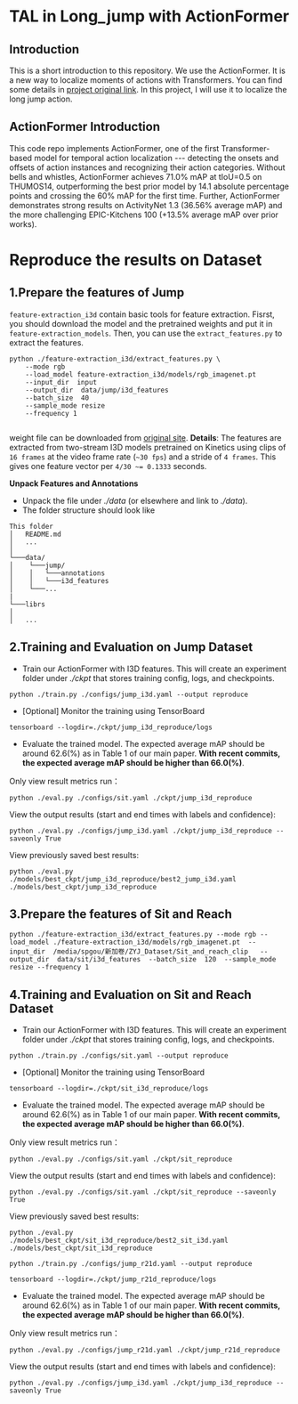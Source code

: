 # TAL in Long_jump with ActionFormer
## Introduction
This is a short introduction to this repository. We use the ActionFormer. It is a new way to localize moments of actions with Transformers. You can find some details in [project original link](https://github.com/happyharrycn/actionformer_release). In this project, I will use it to localize the long jump action. 

## ActionFormer Introduction
This code repo implements ActionFormer, one of the first Transformer-based model for temporal action localization --- detecting the onsets and offsets of action instances and recognizing their action categories. Without bells and whistles, ActionFormer achieves 71.0% mAP at tIoU=0.5 on THUMOS14, outperforming the best prior model by 14.1 absolute percentage points and crossing the 60% mAP for the first time. Further, ActionFormer demonstrates strong results on ActivityNet 1.3 (36.56% average mAP) and the more challenging EPIC-Kitchens 100 (+13.5% average mAP over prior works).

# Reproduce the results on Dataset

## 1.Prepare the features of Jump
`feature-extraction_i3d` contain basic tools for feature extraction. Fisrst, you should download the model and the pretrained weights and put it in `feature-extraction_models`. Then, you can use the `extract_features.py` to extract the features.

```shell
python ./feature-extraction_i3d/extract_features.py \
    --mode rgb
    --load_model feature-extraction_i3d/models/rgb_imagenet.pt
    --input_dir  input 
    --output_dir  data/jump/i3d_features
    --batch_size  40
    --sample_mode resize
    --frequency 1
    
```
weight file can be downloaded from [original site](https://github.com/Finspire13/pytorch-i3d-feature-extraction/tree/master/models).
**Details**: The features are extracted from two-stream I3D models pretrained on Kinetics using clips of `16 frames` at the video frame rate (`~30 fps`) and a stride of `4 frames`. This gives one feature vector per `4/30 ~= 0.1333` seconds.

**Unpack Features and Annotations**
* Unpack the file under *./data* (or elsewhere and link to *./data*).
* The folder structure should look like
```
This folder
│   README.md
│   ...  
│
└───data/
│    └───jump/
│    │	 └───annotations
│    │	 └───i3d_features   
│    └───...
|
└───librs
│
│   ...
```

## 2.Training and Evaluation on Jump Dataset
* Train our ActionFormer with I3D features. This will create an experiment folder under *./ckpt* that stores training config, logs, and checkpoints.
```shell
python ./train.py ./configs/jump_i3d.yaml --output reproduce
```
* [Optional] Monitor the training using TensorBoard
```shell
tensorboard --logdir=./ckpt/jump_i3d_reproduce/logs
```
* Evaluate the trained model. The expected average mAP should be around 62.6(%) as in Table 1 of our main paper. **With recent commits, the expected average mAP should be higher than 66.0(%)**.

Only view result metrics run：
```shell
python ./eval.py ./configs/sit.yaml ./ckpt/jump_i3d_reproduce 
```
View the output results (start and end times with labels and confidence):
```shell
python ./eval.py ./configs/jump_i3d.yaml ./ckpt/jump_i3d_reproduce --saveonly True
```

View previously saved best results:
```shell
python ./eval.py ./models/best_ckpt/jump_i3d_reproduce/best2_jump_i3d.yaml ./models/best_ckpt/jump_i3d_reproduce 
```

## 3.Prepare the features of Sit and Reach

```shell
python ./feature-extraction_i3d/extract_features.py --mode rgb --load_model ./feature-extraction_i3d/models/rgb_imagenet.pt  --input_dir  /media/spgou/新加卷/ZYJ_Dataset/Sit_and_reach_clip   --output_dir  data/sit/i3d_features  --batch_size  120  --sample_mode resize --frequency 1
```


## 4.Training and Evaluation on Sit and Reach Dataset
* Train our ActionFormer with I3D features. This will create an experiment folder under *./ckpt* that stores training config, logs, and checkpoints.
```shell
python ./train.py ./configs/sit.yaml --output reproduce
```
* [Optional] Monitor the training using TensorBoard
```shell
tensorboard --logdir=./ckpt/sit_i3d_reproduce/logs
```
* Evaluate the trained model. The expected average mAP should be around 62.6(%) as in Table 1 of our main paper. **With recent commits, the expected average mAP should be higher than 66.0(%)**.

Only view result metrics run：
```shell
python ./eval.py ./configs/sit.yaml ./ckpt/sit_reproduce 
```
View the output results (start and end times with labels and confidence):
```shell
python ./eval.py ./configs/sit.yaml ./ckpt/sit_reproduce --saveonly True
```

View previously saved best results:
```shell
python ./eval.py ./models/best_ckpt/sit_i3d_reproduce/best2_sit_i3d.yaml ./models/best_ckpt/sit_i3d_reproduce 
```


```shell
python ./train.py ./configs/jump_r21d.yaml --output reproduce
```

```shell
tensorboard --logdir=./ckpt/jump_r21d_reproduce/logs
```

* Evaluate the trained model. The expected average mAP should be around 62.6(%) as in Table 1 of our main paper. **With recent commits, the expected average mAP should be higher than 66.0(%)**.

Only view result metrics run：
```shell
python ./eval.py ./configs/jump_r21d.yaml ./ckpt/jump_r21d_reproduce 
```
View the output results (start and end times with labels and confidence):
```shell
python ./eval.py ./configs/jump_i3d.yaml ./ckpt/jump_i3d_reproduce --saveonly True
```